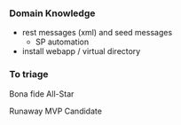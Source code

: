 ### Domain Knowledge
- rest messages (xml) and seed messages
  - SP automation
- install webapp / virtual directory

### To triage
Bona fide All-Star

Runaway MVP Candidate

